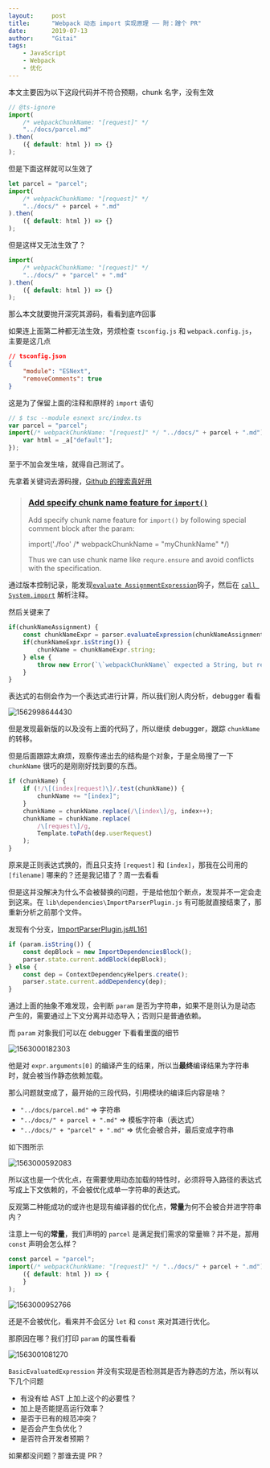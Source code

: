 ```yaml
---
layout:     post
title:      "Webpack 动态 import 实现原理 —— 附：蹭个 PR"
date:       2019-07-13
author:     "Gitai"
tags:
	- JavaScript
	- Webpack
	- 优化
---
```


本文主要因为以下这段代码并不符合预期，chunk 名字，没有生效

```ts
// @ts-ignore
import(
    /* webpackChunkName: "[request]" */ 
    "../docs/parcel.md"
).then(
    ({ default: html }) => {}
);
```

但是下面这样就可以生效了

```ts
let parcel = "parcel";
import(
    /* webpackChunkName: "[request]" */
    "../docs/" + parcel + ".md"
).then(
    ({ default: html }) => {}
);
```

但是这样又无法生效了？

```ts
import(
    /* webpackChunkName: "[request]" */
    "../docs/" + "parcel" + ".md"
).then(
    ({ default: html }) => {}
);
```

那么本文就要抛开深究其源码，看看到底咋回事

<!-- more -->

如果连上面第二种都无法生效，劳烦检查 `tsconfig.js` 和 `webpack.config.js`，主要是这几点

```json
// tsconfig.json
{
    "module": "ESNext",
    "removeComments": true
}
```

这是为了保留上面的注释和原样的 `import` 语句

```js
// $ tsc --module esnext src/index.ts
var parcel = "parcel";
import(/* webpackChunkName: "[request]" */ "../docs/" + parcel + ".md").then(function (_a) {
    var html = _a["default"];
});
```

至于不加会发生啥，就得自己测试了。

先拿着关键词去源码搜，[Github 的搜索真好用](https://github.com/search?q=org%3Awebpack+webpackChunkName&type=Commits)

> ### [Add specify chunk name feature for `import()`](https://github.com/webpack/webpack/commit/b65432a2f1d0c807da4ed3bf4afcfff25b4683dd)
>
> Add specify chunk name feature for `import()` by following special comment block after the param:
>
>   import('./foo' /* webpackChunkName = "myChunkName" */)
>
> Thus we can use chunk name like `requre.ensure` and avoid conflicts with the specification.

通过版本控制记录，能发现[`evaluate AssignmentExpression`](https://github.com/webpack/webpack/blob/b65432a2f1d0c807da4ed3bf4afcfff25b4683dd/lib/dependencies/ImportParserPlugin.js#L24)钩子，然后在  [`call System.import`](https://github.com/webpack/webpack/blob/b65432a2f1d0c807da4ed3bf4afcfff25b4683dd/lib/dependencies/ImportParserPlugin.js#L31) 解析注释。

然后关键来了

```js
if(chunkNameAssignment) {
    const chunkNameExpr = parser.evaluateExpression(chunkNameAssignment.right);
    if(chunkNameExpr.isString()) {
        chunkName = chunkNameExpr.string;
    } else {
        throw new Error(`\`webpackChunkName\` expected a String, but received: ${comment.value} .`);
    }
}
```

表达式的右侧会作为一个表达式进行计算，所以我们别人肉分析，debugger 看看

![1562998644430](https://i.loli.net/2019/07/13/5d2981e1129fa58467.png)

但是发现最新版的以及没有上面的代码了，所以继续 debugger，跟踪 `chunkName` 的转移。

但是后面跟踪太麻烦，观察传递出去的结构是个对象，于是全局搜了一下 `chunkName` 很巧的是刚刚好找到要的东西。

```js
if (chunkName) {
    if (!/\[(index|request)\]/.test(chunkName)) {
        chunkName += "[index]";
    }
    chunkName = chunkName.replace(/\[index\]/g, index++);
    chunkName = chunkName.replace(
        /\[request\]/g,
        Template.toPath(dep.userRequest)
    );
}
```

原来是正则表达式换的，而且只支持 `[request]` 和 `[index]`，那我在公司用的 `[filename]` 哪来的？还是我记错了？周一去看看

但是这并没解决为什么不会被替换的问题，于是给他加个断点，发现并不一定会走到这来。在 `lib\dependencies\ImportParserPlugin.js` 有可能就直接结束了，那重新分析之前那个文件。

发现有个分支，[ImportParserPlugin.js#L161](https://github.com/webpack/webpack/blob/master/lib/dependencies/ImportParserPlugin.js#L161)

```js
if (param.isString()) {
    const depBlock = new ImportDependenciesBlock();
	parser.state.current.addBlock(depBlock);
} else {
    const dep = ContextDependencyHelpers.create();
    parser.state.current.addDependency(dep);
}
```

通过上面的抽象不难发现，会判断 `param` 是否为字符串，如果不是则认为是动态产生的，需要通过上下文分离并动态导入；否则只是普通依赖。

而 `param` 对象我们可以在 debugger 下看看里面的细节

![1563000182303](https://i.loli.net/2019/07/13/5d2981f7750a422805.png)

他是对 `expr.arguments[0]` 的编译产生的结果，所以当**最终**编译结果为字符串时，就会被当作静态依赖加载。

那么问题就变成了，最开始的三段代码，引用模块的编译后内容是啥？

* `"../docs/parcel.md"` => 字符串
* `"../docs/" + parcel + ".md"` => 模板字符串（表达式）
* `"../docs/" + "parcel" + ".md"` => 优化会被合并，最后变成字符串

 如下图所示

![1563000592083](https://i.loli.net/2019/07/13/5d2982072e0de96141.png)

所以这也是一个优化点，在需要使用动态加载的特性时，必须将导入路径的表达式写成上下文依赖的，不会被优化成单一字符串的表达式。

反观第二种能成功的或许也是现有编译器的优化点，**常量**为何不会被合并进字符串内？

注意上一句的**常量**，我们声明的 `parcel` 是满足我们需求的常量嘛？并不是，那用 `const` 声明会怎么样？

```ts
const parcel = "parcel";
import(/* webpackChunkName: "[request]" */ "../docs/" + parcel + ".md").then(
    ({ default: html }) => {
    }
);
```

![1563000952766](https://i.loli.net/2019/07/13/5d29821416d7c36810.png)

还是不会被优化，看来并不会区分 `let` 和 `const` 来对其进行优化。

那原因在哪？我们打印 `param` 的属性看看

![1563001081270](https://i.loli.net/2019/07/13/5d29821f56a4e67218.png)

`BasicEvaluatedExpression` 并没有实现是否检测其是否为静态的方法，所以有以下几个问题

* 有没有给 AST 上加上这个的必要性？
* 加上是否能提高运行效率？
* 是否于已有的规范冲突？
* 是否会产生负优化？
* 是否符合开发者预期？

如果都没问题？那谁去提 PR？